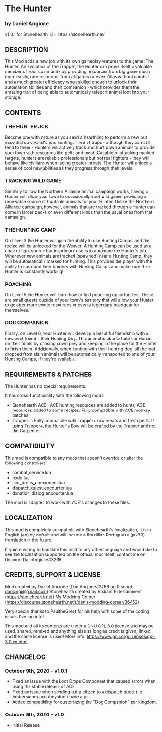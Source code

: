 # The Hunter
### by Daniel Angione
v1.0.1 for Stonehearth 1.1+
https://stonehearth.net/ 

## DESCRIPTION
This Mod adds a new job with its own gameplay features to the game: The Hunter.
An evolution of the Trapper, the Hunter can prove itself a valuable member of your community by providing resources from big game much more easily, rare resources from alligators or even Zillas without combat and a much greater efficiency when skilled enough to unlock their automation abilities and their companion - which provides them the amazing trait of being able to automatically teleport animal loot into your storage.

## CONTENTS

### THE HUNTER JOB
Become one with nature as you send a hearthling to perform a new but essential survivalist's job: hunting. Tired of traps - although they can still tend to them - Hunters will actively track and hunt down animals to provide your town with resources like pelts and meat. Capable of attacking marked targets, hunters are reliable professionals but not real fighters - they will behave like civilians when facing greater threats. The Hunter will unlock a series of cool new abilities as they progress through their levels.

### TRACKING WILD GAME
Similarly to how the Northern Alliance animal campaign works, having a Hunter will allow your town to occasionally spot wild game, providing a renewable source of huntable animals for your Hunter. Unlike the Northern Alliance campaign, however, animals that are tracked through a Hunter can come in larger packs or even different kinds than the usual ones from that campaign.

### THE HUNTING CAMP
On Level 3 the Hunter will gain the ability to use Hunting Camps, and the recipe will be unlocked for the Weaver. A Hunting Camp can be used as a chair or light source but its primary use is to automate the Hunter's job. Whenever new animals are tracked (spawned) near a Hunting Camp, they will be automatically marked for hunting. This provides the player with the ability to surround their borders with Hunting Camps and make sure their Hunter is constantly working!
	
### POACHING
On Level 5 the Hunter will learn how to find poaching opportunities. These are small quests outside of your town's territory that will allow your Hunter to go after more exotic resources or even a legendary headgear for themselves.
	
### DOG COMPANION
Finally, on Level 6, your Hunter will develop a beautiful friendship with a new best friend - their Hunting Dog. This animal is able to help the Hunter on their hunts by chasing down prey and keeping in the place for the Hunter to finish them. Additionally, when hunting with their hunting dog, all the loot dropped from slain animals will be automatically transported to one of your Hunting Camps, if they're available.

## REQUIREMENTS & PATCHES

The Hunter has no special requirements.

It has cross-functionality with the following mods:

- Stonehearth ACE : ACE hunting resources are added to hunts; ACE resources added to some recipes. Fully compatible with ACE monkey patches.
- Trapper+ : Fully compatible with Trapper+ raw meats and fresh pelts. If using Trapper+, the Hunter's Bow will be crafted by the Trapper and not the Carpenter.
	
## COMPATIBILITY

This mod is compatible to any mods that doesn't override or alter the following controllers:
- combat_service.lua
- node.lua
- loot_drops_component.lua
- dispatch_quest_encounter.lua
- donation_dialog_encounter.lua

The mod is adapted to work with ACE's changes to these files.

## LOCALIZATION

This mod is completely compatible with Stonehearth's localization, it is in English (en) by default and will include a Brazillian Portuguese (pt-BR) translation in the future.

If you're willing to translate this mod to any other language and would like to see the localization supported on the official mod itself, contact me on Discord:
DaniAngione#3266

## CREDITS, SUPPORT & LICENSE

Mod created by Daniel Angione (DaniAngione#3266 on Discord; daniangi@gmail.com)
Stonehearth created by Radiant Entertainment (https://stonehearth.net)
My Modding Corner (https://discourse.stonehearth.net/t/danis-modding-corner/36452)

Very special thanks to PaultheGreat for his help with some of the coding issues I've ran into!

This mod and all its contents are under a GNU GPL 3.0 license and may be used, shared, remixed and anything else as long as credit is given, linked and the same license is used! More info: https://www.gnu.org/licenses/gpl-3.0.en.html

## CHANGELOG

### October 9th, 2020 - v1.0.1
- Fixed an issue with the Loot Drops Component that caused errors when using the stable release of ACE.
- Fixed an issue when sending out a citizen to a dispatch quest (i.e: Amberstone) and they don't have a pet.
- Added compatibility for customizing the "Dog Companion" per kingdom.

### October 8th, 2020 - v1.0
- Initial Release